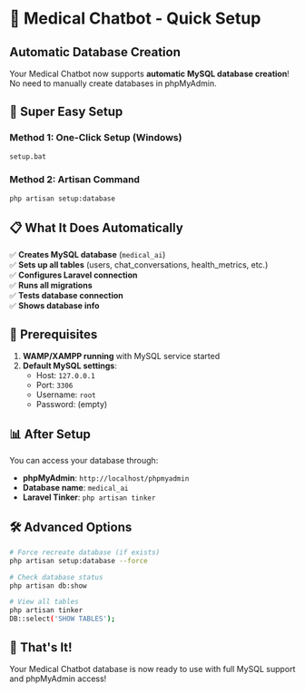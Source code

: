 # 🚀 Medical Chatbot - Quick Setup

## Automatic Database Creation

Your Medical Chatbot now supports **automatic MySQL database creation**! No need to manually create databases in phpMyAdmin.

## 🎯 Super Easy Setup

### Method 1: One-Click Setup (Windows)
```bash
setup.bat
```

### Method 2: Artisan Command
```bash
php artisan setup:database
```

## 📋 What It Does Automatically

✅ **Creates MySQL database** (`medical_ai`)  
✅ **Sets up all tables** (users, chat_conversations, health_metrics, etc.)  
✅ **Configures Laravel connection**  
✅ **Runs all migrations**  
✅ **Tests database connection**  
✅ **Shows database info**  

## 🔧 Prerequisites

1. **WAMP/XAMPP running** with MySQL service started
2. **Default MySQL settings**:
   - Host: `127.0.0.1`
   - Port: `3306`
   - Username: `root`
   - Password: (empty)

## 📊 After Setup

You can access your database through:
- **phpMyAdmin**: `http://localhost/phpmyadmin`
- **Database name**: `medical_ai`
- **Laravel Tinker**: `php artisan tinker`

## 🛠️ Advanced Options

```bash
# Force recreate database (if exists)
php artisan setup:database --force

# Check database status
php artisan db:show

# View all tables
php artisan tinker
DB::select('SHOW TABLES');
```

## 🎉 That's It!

Your Medical Chatbot database is now ready to use with full MySQL support and phpMyAdmin access!
